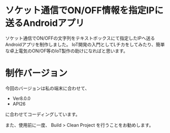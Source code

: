 # ソケット通信でON/OFF情報を指定IPに送るAndroidアプリ
ソケット通信でON/OFFの文字列をテキストボックスにて指定したIPへ送るAndroidアプリを制作しました。
IoT開発の入門としてLチカをしてみたり、簡単な卓上電気のON/OF等のIoT製作の助けになればと思います。

# 制作バージョン
今回のバージョンは私の端末に合わせて、
- Ver8.0.0
- API26

に合わせてコーディングしています。

また、使用前に一度、
Build > Clean Project
を行うことをお勧めします。
